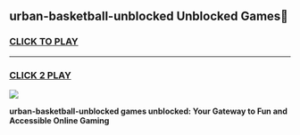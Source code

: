 
## urban-basketball-unblocked Unblocked Games👋
<h3>
<a href="https://news.freeplayer.one?title=urban-basketball-unblocked&ref=16F">CLICK TO PLAY</a></h3>
<hr>

<h3>
<a href="https://news.freeplayer.one?title=urban-basketball-unblocked&ref=16F">CLICK 2 PLAY</a>
  
</h3>

<a href="https://news.freeplayer.one?title=urban-basketball-unblocked&ref=16F/"><img src="https://clearcache.store/games.png"></a>


**urban-basketball-unblocked games unblocked: Your Gateway to Fun and Accessible Online Gaming**
